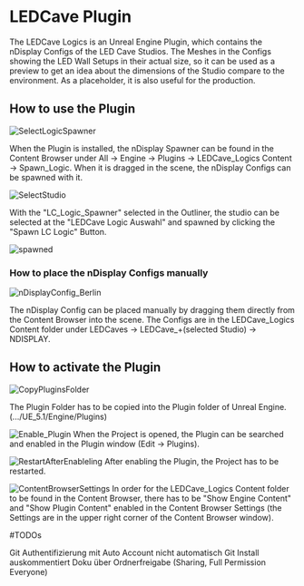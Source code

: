 # LEDCave Plugin

The LEDCave Logics is an Unreal Engine Plugin, which contains the nDisplay Configs of the LED Cave Studios.
The Meshes in the Configs showing the LED Wall Setups in their actual size, so it can be used as a preview to get an idea about the dimensions of the Studio compare to the environment. As a placeholder, it is also useful for the production.

## How to use the Plugin

![SelectLogicSpawner](https://user-images.githubusercontent.com/117661104/225952057-872508f4-773a-4b76-9627-4a4419a732fa.PNG "All/Engine/Plugins/LEDCave_Logics Content/Spawn_Logic")

When the Plugin is installed, the nDisplay Spawner can be found
in the Content Browser under All -> Engine -> Plugins -> LEDCave_Logics Content -> Spawn_Logic. 
   When it is dragged in the scene, the nDisplay Configs can be spawned with it.
   
![SelectStudio](https://user-images.githubusercontent.com/117661104/225952461-abd24177-3d38-483d-8bd7-dd9a85716dbe.PNG "Selecting the studio and spawning the nDisplay Config")

With the "LC_Logic_Spawner" selected in the Outliner, the studio can be selected at the "LEDCave Logic Auswahl" and spawned by clicking the "Spawn LC Logic" Button.

![spawned](https://user-images.githubusercontent.com/117661104/225953055-9beb6c59-27b6-43f1-a9cc-1f4eb3247274.PNG "Spawned nDisplay Config")


### How to place the nDisplay Configs manually

![nDisplayConfig_Berlin](https://user-images.githubusercontent.com/117661104/225953390-69043ac7-faa5-478c-ae1b-1ed8e153fde6.PNG "Directory of the nDisplay Configs")

The nDisplay Config can be placed manually by dragging them directly from the Content Browser into the scene. The Configs are in the LEDCave_Logics Content folder  under LEDCaves -> LEDCave_+(selected Studio) -> NDISPLAY.

## How to activate the Plugin 

![CopyPluginsFolder](https://user-images.githubusercontent.com/117661104/225953739-8305fcae-8ba8-4600-a195-5a5a010447a8.PNG ".../UE_5.1/Engine/Plugins")

The Plugin Folder has to be copied into the Plugin folder of Unreal Engine. (.../UE_5.1/Engine/Plugins)

![Enable_Plugin](https://user-images.githubusercontent.com/117661104/225953956-22f0844e-7364-4ad0-8a65-51b037e2fc1c.PNG "Searching for LEDCave_Logics Plugin")
When the Project is opened, the Plugin can be searched and enabled in the Plugin window (Edit -> Plugins).

![RestartAfterEnableling](https://user-images.githubusercontent.com/117661104/225954160-233fa274-29fc-406d-9344-a4758320163b.PNG "restarting after enabling the Plugin")
After enabling the Plugin, the Project has to be restarted.

![ContentBrowserSettings](https://user-images.githubusercontent.com/117661104/225955315-10be7b4b-4777-4a48-b5e5-7bb018b5ec76.PNG "Content Browser Settings")
In order for the LEDCave_Logics Content folder to be found in the Content Browser, there has to be "Show Engine Content" and "Show Plugin Content" enabled in the Content Browser Settings (the Settings are in the upper right corner of the Content Browser window).


#TODOs

Git Authentifizierung mit Auto Account nicht automatisch
Git Install auskommentiert
Doku über Ordnerfreigabe (Sharing, Full Permission Everyone)

